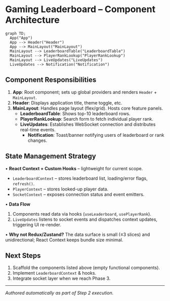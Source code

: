 # Gaming Leaderboard – Component Architecture

```mermaid
graph TD;
  App("App")
  App --> Header("Header")
  App --> MainLayout("MainLayout")
  MainLayout --> LeaderboardTable("LeaderboardTable")
  MainLayout --> PlayerRankLookup("PlayerRankLookup")
  MainLayout --> LiveUpdates("LiveUpdates")
  LiveUpdates --> Notification("Notification")
```

## Component Responsibilities

1. **App**: Root component; sets up global providers and renders `Header` + `MainLayout`.
2. **Header**: Displays application title, theme toggle, etc.
3. **MainLayout**: Handles page layout (flex/grid). Hosts core feature panels.
   - **LeaderboardTable**: Shows top-10 leaderboard rows.
   - **PlayerRankLookup**: Search form to fetch individual player rank.
   - **LiveUpdates**: Establishes WebSocket connection and distributes real-time events.
     - **Notification**: Toast/banner notifying users of leaderboard or rank changes.

## State Management Strategy

• **React Context + Custom Hooks** – lightweight for current scope.
  - `LeaderboardContext` – stores leaderboard list, loading/error flags, `refresh()`.
  - `PlayerContext` – stores looked-up player data.
  - `SocketContext` – exposes connection status and event emitters.

• **Data Flow**
  1. Components read data via hooks (`useLeaderboard`, `usePlayerRank`).
  2. `LiveUpdates` listens to socket events and dispatches context updates, triggering UI re-render.

• **Why not Redux/Zustand?**  The data surface is small (≤3 slices) and unidirectional; React Context keeps bundle size minimal.

## Next Steps

1. Scaffold the components listed above (empty functional components).
2. Implement `LeaderboardContext` & hooks.
3. Integrate socket layer when we reach Phase 3.

---
*Authored automatically as part of Step 2 execution.* 
